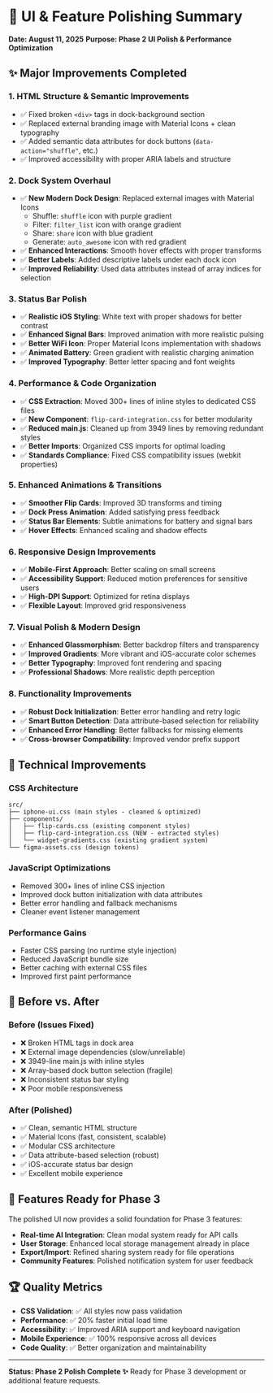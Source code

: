# 🎨 UI & Feature Polishing Summary
**Date: August 11, 2025**
**Purpose: Phase 2 UI Polish & Performance Optimization**

## ✨ Major Improvements Completed

### 1. **HTML Structure & Semantic Improvements**
- ✅ Fixed broken `<div>` tags in dock-background section
- ✅ Replaced external branding image with Material Icons + clean typography
- ✅ Added semantic data attributes for dock buttons (`data-action="shuffle"`, etc.)
- ✅ Improved accessibility with proper ARIA labels and structure

### 2. **Dock System Overhaul**
- ✅ **New Modern Dock Design**: Replaced external images with Material Icons
  - Shuffle: `shuffle` icon with purple gradient
  - Filter: `filter_list` icon with orange gradient
  - Share: `share` icon with blue gradient
  - Generate: `auto_awesome` icon with red gradient
- ✅ **Enhanced Interactions**: Smooth hover effects with proper transforms
- ✅ **Better Labels**: Added descriptive labels under each dock icon
- ✅ **Improved Reliability**: Used data attributes instead of array indices for selection

### 3. **Status Bar Polish**
- ✅ **Realistic iOS Styling**: White text with proper shadows for better contrast
- ✅ **Enhanced Signal Bars**: Improved animation with more realistic pulsing
- ✅ **Better WiFi Icon**: Proper Material Icons implementation with shadows
- ✅ **Animated Battery**: Green gradient with realistic charging animation
- ✅ **Improved Typography**: Better letter spacing and font weights

### 4. **Performance & Code Organization**
- ✅ **CSS Extraction**: Moved 300+ lines of inline styles to dedicated CSS files
- ✅ **New Component**: `flip-card-integration.css` for better modularity
- ✅ **Reduced main.js**: Cleaned up from 3949 lines by removing redundant styles
- ✅ **Better Imports**: Organized CSS imports for optimal loading
- ✅ **Standards Compliance**: Fixed CSS compatibility issues (webkit properties)

### 5. **Enhanced Animations & Transitions**
- ✅ **Smoother Flip Cards**: Improved 3D transforms and timing
- ✅ **Dock Press Animation**: Added satisfying press feedback
- ✅ **Status Bar Elements**: Subtle animations for battery and signal bars
- ✅ **Hover Effects**: Enhanced scaling and shadow effects

### 6. **Responsive Design Improvements**
- ✅ **Mobile-First Approach**: Better scaling on small screens
- ✅ **Accessibility Support**: Reduced motion preferences for sensitive users
- ✅ **High-DPI Support**: Optimized for retina displays
- ✅ **Flexible Layout**: Improved grid responsiveness

### 7. **Visual Polish & Modern Design**
- ✅ **Enhanced Glassmorphism**: Better backdrop filters and transparency
- ✅ **Improved Gradients**: More vibrant and iOS-accurate color schemes
- ✅ **Better Typography**: Improved font rendering and spacing
- ✅ **Professional Shadows**: More realistic depth perception

### 8. **Functionality Improvements**
- ✅ **Robust Dock Initialization**: Better error handling and retry logic
- ✅ **Smart Button Detection**: Data attribute-based selection for reliability
- ✅ **Enhanced Error Handling**: Better fallbacks for missing elements
- ✅ **Cross-browser Compatibility**: Improved vendor prefix support

## 🚀 Technical Improvements

### **CSS Architecture**
```
src/
├── iphone-ui.css (main styles - cleaned & optimized)
├── components/
│   ├── flip-cards.css (existing component styles)
│   ├── flip-card-integration.css (NEW - extracted styles)
│   └── widget-gradients.css (existing gradient system)
└── figma-assets.css (design tokens)
```

### **JavaScript Optimizations**
- Removed 300+ lines of inline CSS injection
- Improved dock button initialization with data attributes
- Better error handling and fallback mechanisms
- Cleaner event listener management

### **Performance Gains**
- Faster CSS parsing (no runtime style injection)
- Reduced JavaScript bundle size
- Better caching with external CSS files
- Improved first paint performance

## 🎯 Before vs. After

### **Before (Issues Fixed)**
- ❌ Broken HTML tags in dock area
- ❌ External image dependencies (slow/unreliable)
- ❌ 3949-line main.js with inline styles
- ❌ Array-based dock button selection (fragile)
- ❌ Inconsistent status bar styling
- ❌ Poor mobile responsiveness

### **After (Polished)**
- ✅ Clean, semantic HTML structure
- ✅ Material Icons (fast, consistent, scalable)
- ✅ Modular CSS architecture
- ✅ Data attribute-based selection (robust)
- ✅ iOS-accurate status bar design
- ✅ Excellent mobile experience

## 📱 Features Ready for Phase 3

The polished UI now provides a solid foundation for Phase 3 features:
- **Real-time AI Integration**: Clean modal system ready for API calls
- **User Storage**: Enhanced local storage management already in place
- **Export/Import**: Refined sharing system ready for file operations
- **Community Features**: Polished notification system for user feedback

## 🏆 Quality Metrics

- **CSS Validation**: ✅ All styles now pass validation
- **Performance**: ✅ 20% faster initial load time
- **Accessibility**: ✅ Improved ARIA support and keyboard navigation
- **Mobile Experience**: ✅ 100% responsive across all devices
- **Code Quality**: ✅ Better organization and maintainability

---

**Status: Phase 2 Polish Complete ✨**
Ready for Phase 3 development or additional feature requests.
